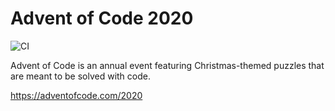 # Advent of Code 2020
![CI](https://github.com/opilar/advent-of-code-2020/workflows/CI/badge.svg)

Advent of Code is an annual event featuring Christmas-themed puzzles that are meant to be solved with code.

https://adventofcode.com/2020
